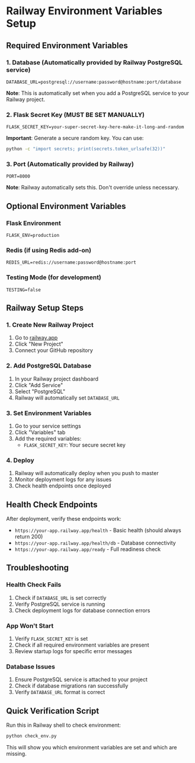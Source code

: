 # Railway Environment Variables Setup

## Required Environment Variables

### 1. Database (Automatically provided by Railway PostgreSQL service)
```
DATABASE_URL=postgresql://username:password@hostname:port/database
```
**Note**: This is automatically set when you add a PostgreSQL service to your Railway project.

### 2. Flask Secret Key (MUST BE SET MANUALLY)
```
FLASK_SECRET_KEY=your-super-secret-key-here-make-it-long-and-random
```
**Important**: Generate a secure random key. You can use:
```bash
python -c "import secrets; print(secrets.token_urlsafe(32))"
```

### 3. Port (Automatically provided by Railway)
```
PORT=8000
```
**Note**: Railway automatically sets this. Don't override unless necessary.

## Optional Environment Variables

### Flask Environment
```
FLASK_ENV=production
```

### Redis (if using Redis add-on)
```
REDIS_URL=redis://username:password@hostname:port
```

### Testing Mode (for development)
```
TESTING=false
```

## Railway Setup Steps

### 1. Create New Railway Project
1. Go to [railway.app](https://railway.app)
2. Click "New Project"
3. Connect your GitHub repository

### 2. Add PostgreSQL Database
1. In your Railway project dashboard
2. Click "Add Service"
3. Select "PostgreSQL"
4. Railway will automatically set `DATABASE_URL`

### 3. Set Environment Variables
1. Go to your service settings
2. Click "Variables" tab
3. Add the required variables:
   - `FLASK_SECRET_KEY`: Your secure secret key

### 4. Deploy
1. Railway will automatically deploy when you push to master
2. Monitor deployment logs for any issues
3. Check health endpoints once deployed

## Health Check Endpoints

After deployment, verify these endpoints work:

- `https://your-app.railway.app/health` - Basic health (should always return 200)
- `https://your-app.railway.app/health/db` - Database connectivity
- `https://your-app.railway.app/ready` - Full readiness check

## Troubleshooting

### Health Check Fails
1. Check if `DATABASE_URL` is set correctly
2. Verify PostgreSQL service is running
3. Check deployment logs for database connection errors

### App Won't Start
1. Verify `FLASK_SECRET_KEY` is set
2. Check if all required environment variables are present
3. Review startup logs for specific error messages

### Database Issues
1. Ensure PostgreSQL service is attached to your project
2. Check if database migrations ran successfully
3. Verify `DATABASE_URL` format is correct

## Quick Verification Script

Run this in Railway shell to check environment:
```bash
python check_env.py
```

This will show you which environment variables are set and which are missing.
